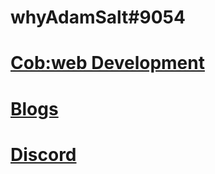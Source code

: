 # whyAdamSalt#9054

# [Cob:web Development](https://cob-web.xyz) 

# [Blogs](blogs.md) 

# [Discord](https://cob-web.xyz/discord/)
